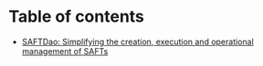 # Table of contents

* [SAFTDao: Simplifying the creation, execution and operational management of SAFTs](README.md)
